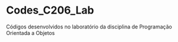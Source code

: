 # Codes_C206_Lab
Códigos desenvolvidos no laboratório da disciplina de Programação Orientada a Objetos
